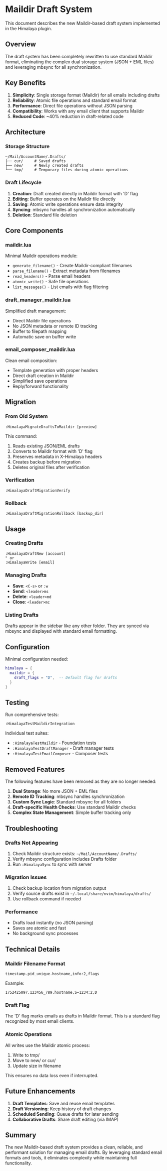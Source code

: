 # Maildir Draft System

This document describes the new Maildir-based draft system implemented in the Himalaya plugin.

## Overview

The draft system has been completely rewritten to use standard Maildir format, eliminating the complex dual storage system (JSON + EML files) and leveraging mbsync for all synchronization.

## Key Benefits

1. **Simplicity**: Single storage format (Maildir) for all emails including drafts
2. **Reliability**: Atomic file operations and standard email format
3. **Performance**: Direct file operations without JSON parsing
4. **Compatibility**: Works with any email client that supports Maildir
5. **Reduced Code**: ~40% reduction in draft-related code

## Architecture

### Storage Structure
```
~/Mail/AccountName/.Drafts/
├── cur/     # Saved drafts
├── new/     # Newly created drafts
└── tmp/     # Temporary files during atomic operations
```

### Draft Lifecycle

1. **Creation**: Draft created directly in Maildir format with 'D' flag
2. **Editing**: Buffer operates on the Maildir file directly
3. **Saving**: Atomic write operations ensure data integrity
4. **Syncing**: mbsync handles all synchronization automatically
5. **Deletion**: Standard file deletion

## Core Components

### maildir.lua
Minimal Maildir operations module:
- `generate_filename()` - Create Maildir-compliant filenames
- `parse_filename()` - Extract metadata from filenames
- `read_headers()` - Parse email headers
- `atomic_write()` - Safe file operations
- `list_messages()` - List emails with flag filtering

### draft_manager_maildir.lua
Simplified draft management:
- Direct Maildir file operations
- No JSON metadata or remote ID tracking
- Buffer to filepath mapping
- Automatic save on buffer write

### email_composer_maildir.lua
Clean email composition:
- Template generation with proper headers
- Direct draft creation in Maildir
- Simplified save operations
- Reply/forward functionality

## Migration

### From Old System
```vim
:HimalayaMigrateDraftsToMaildir [preview]
```

This command:
1. Reads existing JSON/EML drafts
2. Converts to Maildir format with 'D' flag
3. Preserves metadata in X-Himalaya headers
4. Creates backup before migration
5. Deletes original files after verification

### Verification
```vim
:HimalayaDraftMigrationVerify
```

### Rollback
```vim
:HimalayaDraftMigrationRollback [backup_dir]
```

## Usage

### Creating Drafts
```vim
:HimalayaDraftNew [account]
" or
:HimalayaWrite [email]
```

### Managing Drafts
- **Save**: `<C-s>` or `:w`
- **Send**: `<leader>ms`
- **Delete**: `<leader>md`
- **Close**: `<leader>mc`

### Listing Drafts
Drafts appear in the sidebar like any other folder. They are synced via mbsync and displayed with standard email formatting.

## Configuration

Minimal configuration needed:
```lua
himalaya = {
  maildir = {
    draft_flags = "D",  -- Default flag for drafts
  }
}
```

## Testing

Run comprehensive tests:
```vim
:HimalayaTestMaildirIntegration
```

Individual test suites:
- `:HimalayaTestMaildir` - Foundation tests
- `:HimalayaTestDraftManager` - Draft manager tests
- `:HimalayaTestEmailComposer` - Composer tests

## Removed Features

The following features have been removed as they are no longer needed:

1. **Dual Storage**: No more JSON + EML files
2. **Remote ID Tracking**: mbsync handles synchronization
3. **Custom Sync Logic**: Standard mbsync for all folders
4. **Draft-specific Health Checks**: Use standard Maildir checks
5. **Complex State Management**: Simple buffer tracking only

## Troubleshooting

### Drafts Not Appearing
1. Check Maildir structure exists: `~/Mail/AccountName/.Drafts/`
2. Verify mbsync configuration includes Drafts folder
3. Run `:HimalayaSync` to sync with server

### Migration Issues
1. Check backup location from migration output
2. Verify source drafts exist in `~/.local/share/nvim/himalaya/drafts/`
3. Use rollback command if needed

### Performance
- Drafts load instantly (no JSON parsing)
- Saves are atomic and fast
- No background sync processes

## Technical Details

### Maildir Filename Format
```
timestamp.pid_unique.hostname,info:2,flags
```

Example:
```
1752425097.123456_789.hostname,S=1234:2,D
```

### Draft Flag
The 'D' flag marks emails as drafts in Maildir format. This is a standard flag recognized by most email clients.

### Atomic Operations
All writes use the Maildir atomic process:
1. Write to tmp/
2. Move to new/ or cur/
3. Update size in filename

This ensures no data loss even if interrupted.

## Future Enhancements

1. **Draft Templates**: Save and reuse email templates
2. **Draft Versioning**: Keep history of draft changes
3. **Scheduled Sending**: Queue drafts for later sending
4. **Collaborative Drafts**: Share draft editing (via IMAP)

## Summary

The new Maildir-based draft system provides a clean, reliable, and performant solution for managing email drafts. By leveraging standard email formats and tools, it eliminates complexity while maintaining full functionality.